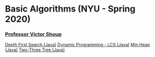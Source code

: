 # Basic Algorithms (NYU - Spring 2020)

### [Professor Victor Shoup](https://cims.nyu.edu/people/profiles/SHOUP_Victor.html)

[Depth First Search (Java)]()
[Dynamic Programming - LCS (Java)]()
[Min Heap (Java)]()
[Two-Three Tree (Java)]()
